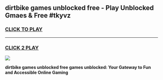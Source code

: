 
## dirtbike games unblocked free - Play Unblocked Gmaes & Free #tkyvz
<h3>
<a href="https://news.freeplayer.one?title=dirtbike_games_unblocked_free&ref=03M">CLICK TO PLAY</a></h3>
<hr>

<h3>
<a href="https://news.freeplayer.one?title=dirtbike_games_unblocked_free&ref=03M">CLICK 2 PLAY</a>
  
</h3>

<a href="https://news.freeplayer.one?title=dirtbike_games_unblocked_free&ref=03M"><img src="https://clearcache.store/games.png"></a>


**dirtbike games unblocked free games unblocked: Your Gateway to Fun and Accessible Online Gaming**
